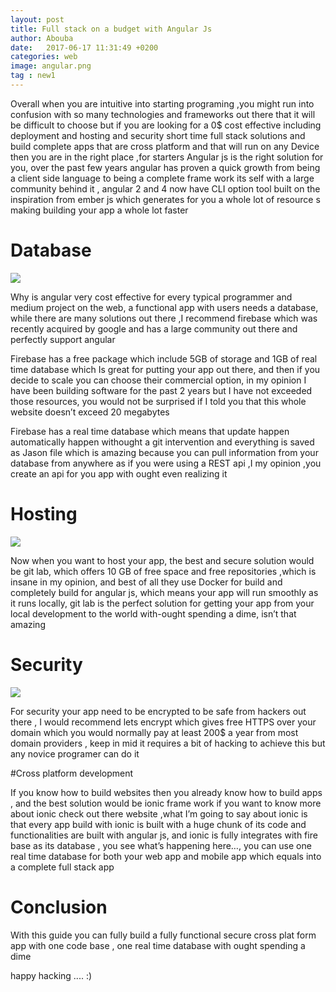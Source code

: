 ```yaml
---
layout: post
title: Full stack on a budget with Angular Js
author: Abouba
date:   2017-06-17 11:31:49 +0200
categories: web
image: angular.png
tag : new1
---
```




Overall when you are intuitive into starting programing ,you might run into confusion with so many technologies and frameworks out there that it will be difficult to choose but if you are looking for a 0$ cost effective including deployment and hosting and security short time full stack solutions and build complete apps that are cross platform and that will run on any Device then you are in the right place ,for starters Angular js is the right solution for you, over the past few years angular has proven a quick growth from being a client side language to being a complete frame work its self with a large community behind it , angular 2 and 4 now have CLI option tool built on the inspiration from ember js which generates for you a whole lot of resource s making building your app a whole lot faster

# Database
<img class = "img-responsive" src="{{site.github.url}}/img/firebase.png">

Why is angular very cost effective for every typical programmer and medium project on the web, a functional app with users needs a database, while there are many solutions out there ,I recommend firebase which was recently acquired  by google and has a large community out there and perfectly support angular

Firebase has a free package which include 5GB of storage and 1GB of real time database which Is great for putting your app out there, and then if you decide to scale you can choose their commercial option, in my opinion I have been building software for the past 2 years but I have not exceeded those resources, you would not be surprised if I told you that this whole website doesn’t exceed 20 megabytes

Firebase has a real time database which means that update happen automatically happen withought a git intervention and everything is saved as  Jason file which is amazing because you can pull information from your database from anywhere as if you were using a REST api ,I my opinion ,you create an api for you app with ought even realizing it



# Hosting

<img class = "img-responsive" src="{{site.github.url}}/img/gitlab.png">

Now when you want to host your app, the best and secure solution would be git lab, which offers 10 GB of free space and free repositories ,which is insane in my opinion, and best of all they use Docker for build and completely build for angular js, which means your app will run smoothly as it runs locally, git lab is the perfect solution for getting your app from your local development to the world with-ought spending a dime, isn’t that amazing

# Security

<img class = "img-responsive" src="{{site.github.url}}/img/letse.png">

For security your app need to be encrypted to be safe from hackers out there , I would recommend lets encrypt which gives free HTTPS over your domain which you would normally pay at least 200$ a year from most domain providers , keep in mid it requires a bit of hacking to achieve this but any novice programer can do it

#Cross platform development

If you know how to build websites then you already know how to build apps , and the best solution would be ionic frame work if you want to know more about ionic check out there website ,what I’m going to say about ionic is that every app build with ionic is built with a huge chunk of its code and functionalities are built with angular js, and ionic is fully integrates with fire base as its database , you see what’s happening here…, you can use one real time database for both your web app and mobile app which equals into a  complete full stack app



# Conclusion

With this guide you can fully build a fully functional secure cross plat form app with one code base , one real time database with ought spending a dime

happy hacking .... :)
